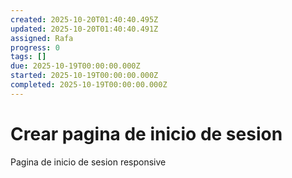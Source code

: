```yaml
---
created: 2025-10-20T01:40:40.495Z
updated: 2025-10-20T01:40:40.491Z
assigned: Rafa
progress: 0
tags: []
due: 2025-10-19T00:00:00.000Z
started: 2025-10-19T00:00:00.000Z
completed: 2025-10-19T00:00:00.000Z
---
```


# Crear pagina de inicio de sesion

Pagina de inicio de sesion responsive
